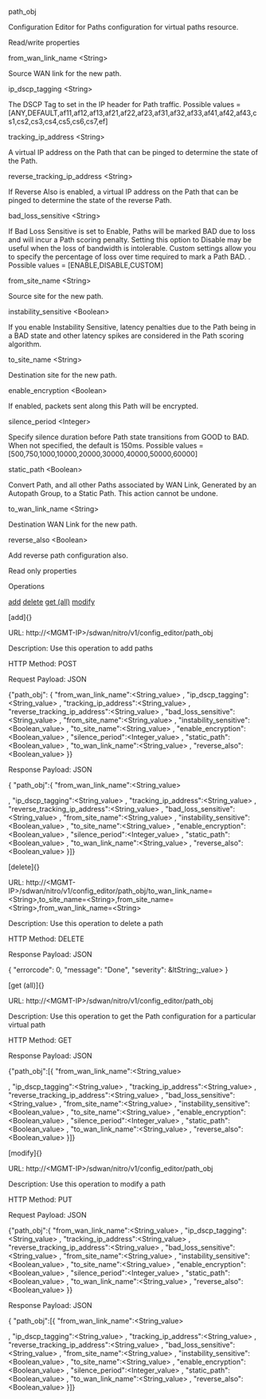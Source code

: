 path\_obj

Configuration Editor for Paths configuration for virtual paths resource.

Read/write properties

from\_wan\_link\_name &lt;String&gt;

Source WAN link for the new path.

ip\_dscp\_tagging &lt;String&gt;

The DSCP Tag to set in the IP header for Path traffic. Possible values = \[ANY,DEFAULT,af11,af12,af13,af21,af22,af23,af31,af32,af33,af41,af42,af43,cs1,cs2,cs3,cs4,cs5,cs6,cs7,ef\]

tracking\_ip\_address &lt;String&gt;

A virtual IP address on the Path that can be pinged to determine the state of the Path.

reverse\_tracking\_ip\_address &lt;String&gt;

If Reverse Also is enabled, a virtual IP address on the Path that can be pinged to determine the state of the reverse Path.

bad\_loss\_sensitive &lt;String&gt;

If Bad Loss Sensitive is set to Enable, Paths will be marked BAD due to loss and will incur a Path scoring penalty. Setting this option to Disable may be useful when the loss of bandwidth is intolerable. Custom settings allow you to specify the percentage of loss over time required to mark a Path BAD. . Possible values = \[ENABLE,DISABLE,CUSTOM\]

from\_site\_name &lt;String&gt;

Source site for the new path.

instability\_sensitive &lt;Boolean&gt;

If you enable Instability Sensitive, latency penalties due to the Path being in a BAD state and other latency spikes are considered in the Path scoring algorithm.

to\_site\_name &lt;String&gt;

Destination site for the new path.

enable\_encryption &lt;Boolean&gt;

If enabled, packets sent along this Path will be encrypted.

silence\_period &lt;Integer&gt;

Specify silence duration before Path state transitions from GOOD to BAD. When not specified, the default is 150ms. Possible values = \[500,750,1000,10000,20000,30000,40000,50000,60000\]

static\_path &lt;Boolean&gt;

Convert Path, and all other Paths associated by WAN Link, Generated by an Autopath Group, to a Static Path. This action cannot be undone.

to\_wan\_link\_name &lt;String&gt;

Destination WAN Link for the new path.

reverse\_also &lt;Boolean&gt;

Add reverse path configuration also.

Read only properties

Operations

[add](#add) [delete](#delete) [get (all)](#get_all) [modify](#modify)

[add]{}

URL: http://&lt;MGMT-IP&gt;/sdwan/nitro/v1/config\_editor/path\_obj

Description: Use this operation to add paths

HTTP Method: POST

Request Payload: JSON

{"path\_obj": { "from\_wan\_link\_name":&lt;String\_value&gt; , "ip\_dscp\_tagging":&lt;String\_value&gt; , "tracking\_ip\_address":&lt;String\_value&gt; , "reverse\_tracking\_ip\_address":&lt;String\_value&gt; , "bad\_loss\_sensitive":&lt;String\_value&gt; , "from\_site\_name":&lt;String\_value&gt; , "instability\_sensitive":&lt;Boolean\_value&gt; , "to\_site\_name":&lt;String\_value&gt; , "enable\_encryption":&lt;Boolean\_value&gt; , "silence\_period":&lt;Integer\_value&gt; , "static\_path":&lt;Boolean\_value&gt; , "to\_wan\_link\_name":&lt;String\_value&gt; , "reverse\_also":&lt;Boolean\_value&gt; }}

Response Payload: JSON

{ "path\_obj":{ "from\_wan\_link\_name":&lt;String\_value&gt;

, "ip\_dscp\_tagging":&lt;String\_value&gt; , "tracking\_ip\_address":&lt;String\_value&gt; , "reverse\_tracking\_ip\_address":&lt;String\_value&gt; , "bad\_loss\_sensitive":&lt;String\_value&gt; , "from\_site\_name":&lt;String\_value&gt; , "instability\_sensitive":&lt;Boolean\_value&gt; , "to\_site\_name":&lt;String\_value&gt; , "enable\_encryption":&lt;Boolean\_value&gt; , "silence\_period":&lt;Integer\_value&gt; , "static\_path":&lt;Boolean\_value&gt; , "to\_wan\_link\_name":&lt;String\_value&gt; , "reverse\_also":&lt;Boolean\_value&gt; }\]}

[delete]{}

URL: http://&lt;MGMT-IP&gt;/sdwan/nitro/v1/config\_editor/path\_obj/to\_wan\_link\_name=&lt;String&gt;,to\_site\_name=&lt;String&gt;,from\_site\_name=&lt;String&gt;,from\_wan\_link\_name=&lt;String&gt;

Description: Use this operation to delete a path

HTTP Method: DELETE

Response Payload: JSON

{ "errorcode": 0, "message": "Done", "severity": &ltString;\_value&gt; }

[get (all)]{}

URL: http://&lt;MGMT-IP&gt;/sdwan/nitro/v1/config\_editor/path\_obj

Description: Use this operation to get the Path configuration for a particular virtual path

HTTP Method: GET

Response Payload: JSON

{"path\_obj":\[{ "from\_wan\_link\_name":&lt;String\_value&gt;

, "ip\_dscp\_tagging":&lt;String\_value&gt; , "tracking\_ip\_address":&lt;String\_value&gt; , "reverse\_tracking\_ip\_address":&lt;String\_value&gt; , "bad\_loss\_sensitive":&lt;String\_value&gt; , "from\_site\_name":&lt;String\_value&gt; , "instability\_sensitive":&lt;Boolean\_value&gt; , "to\_site\_name":&lt;String\_value&gt; , "enable\_encryption":&lt;Boolean\_value&gt; , "silence\_period":&lt;Integer\_value&gt; , "static\_path":&lt;Boolean\_value&gt; , "to\_wan\_link\_name":&lt;String\_value&gt; , "reverse\_also":&lt;Boolean\_value&gt; }\]}

[modify]{}

URL: http://&lt;MGMT-IP&gt;/sdwan/nitro/v1/config\_editor/path\_obj

Description: Use this operation to modify a path

HTTP Method: PUT

Request Payload: JSON

{"path\_obj":{ "from\_wan\_link\_name":&lt;String\_value&gt; , "ip\_dscp\_tagging":&lt;String\_value&gt; , "tracking\_ip\_address":&lt;String\_value&gt; , "reverse\_tracking\_ip\_address":&lt;String\_value&gt; , "bad\_loss\_sensitive":&lt;String\_value&gt; , "from\_site\_name":&lt;String\_value&gt; , "instability\_sensitive":&lt;Boolean\_value&gt; , "to\_site\_name":&lt;String\_value&gt; , "enable\_encryption":&lt;Boolean\_value&gt; , "silence\_period":&lt;Integer\_value&gt; , "static\_path":&lt;Boolean\_value&gt; , "to\_wan\_link\_name":&lt;String\_value&gt; , "reverse\_also":&lt;Boolean\_value&gt; }}

Response Payload: JSON

{ "path\_obj":\[{ "from\_wan\_link\_name":&lt;String\_value&gt;

, "ip\_dscp\_tagging":&lt;String\_value&gt; , "tracking\_ip\_address":&lt;String\_value&gt; , "reverse\_tracking\_ip\_address":&lt;String\_value&gt; , "bad\_loss\_sensitive":&lt;String\_value&gt; , "from\_site\_name":&lt;String\_value&gt; , "instability\_sensitive":&lt;Boolean\_value&gt; , "to\_site\_name":&lt;String\_value&gt; , "enable\_encryption":&lt;Boolean\_value&gt; , "silence\_period":&lt;Integer\_value&gt; , "static\_path":&lt;Boolean\_value&gt; , "to\_wan\_link\_name":&lt;String\_value&gt; , "reverse\_also":&lt;Boolean\_value&gt; }\]}

